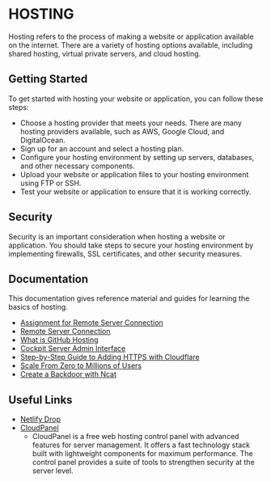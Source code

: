 # HOSTING

Hosting refers to the process of making a website or application available on the internet. There are a variety of hosting options available, including shared hosting, virtual private servers, and cloud hosting.

## Getting Started

To get started with hosting your website or application, you can follow these steps:

- Choose a hosting provider that meets your needs. There are many hosting providers available, such as AWS, Google Cloud, and DigitalOcean.
- Sign up for an account and select a hosting plan.
- Configure your hosting environment by setting up servers, databases, and other necessary components.
- Upload your website or application files to your hosting environment using FTP or SSH.
- Test your website or application to ensure that it is working correctly.

## Security

Security is an important consideration when hosting a website or application. You should take steps to secure your hosting environment by implementing firewalls, SSL certificates, and other security measures.

## Documentation

This documentation gives reference material and guides for learning the basics of hosting.

- [Assignment for Remote Server Connection](./sunucuya.baglanma.odev.md)
- [Remote Server Connection](./sunucuya.baglanma.md)
- [What is GitHub Hosting](./github.hosting.md)
- [Cockpit Server Admin Interface](./cockpit.md)
- [Step-by-Step Guide to Adding HTTPS with Cloudflare](./https.using.cloudflare.md)
- [Scale From Zero to Millions of Users](./scale.or.design.system.for.big.data.md)
- [Create a Backdoor with Ncat](./netcat.backdoor.md)

## Useful Links

- [Netlify Drop](https://app.netlify.com/drop)
- [CloudPanel](https://www.cloudpanel.io/)
  - CloudPanel is a free web hosting control panel with advanced features for server management. It offers a fast technology stack built with lightweight components for maximum performance. The control panel provides a suite of tools to strengthen security at the server level.
